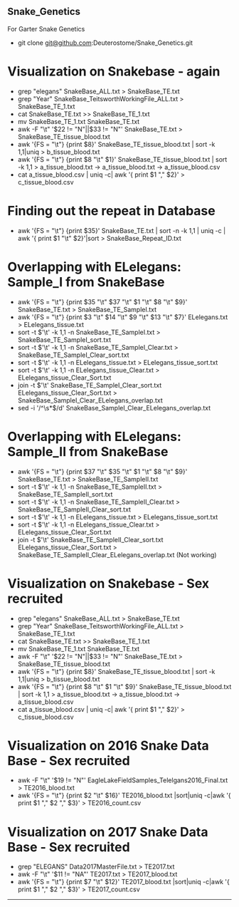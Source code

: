 ## Snake_Genetics
 For Garter Snake Genetics
- git clone git@github.com:Deuterostome/Snake_Genetics.git

# Visualization on Snakebase - again
- grep "elegans" SnakeBase_ALL.txt > SnakeBase_TE.txt
- grep "Year" SnakeBase_TeitsworthWorkingFile_ALL.txt > SnakeBase_TE_1.txt
- cat SnakeBase_TE.txt >> SnakeBase_TE_1.txt
- mv SnakeBase_TE_1.txt SnakeBase_TE.txt
- awk -F "\t" '$22 != "N"||$33 != "N"' SnakeBase_TE.txt > SnakeBase_TE_tissue_blood.txt
- awk '{FS = "\t"} {print $8}' SnakeBase_TE_tissue_blood.txt | sort -k 1,1|uniq > b_tissue_blood.txt
- awk '{FS = "\t"} {print $8 "\t" $1}' SnakeBase_TE_tissue_blood.txt | sort -k 1,1 > a_tissue_blood.txt
-> a_tissue_blood.txt -> a_tissue_blood.csv
- cat a_tissue_blood.csv | uniq -c| awk '{ print $1 "," $2}' > c_tissue_blood.csv

# Finding out the repeat in Database
- awk '{FS = "\t"} {print $35}' SnakeBase_TE.txt | sort -n -k 1,1 | uniq -c | awk '{ print $1 "\t" $2}'|sort > SnakeBase_Repeat_ID.txt

# Overlapping with ELelegans: Sample_I from SnakeBase
- awk '{FS = "\t"} {print $35 "\t" $37 "\t" $1 "\t" $8 "\t" $9}' SnakeBase_TE.txt > SnakeBase_TE_SampleI.txt
- awk '{FS = "\t"} {print $3 "\t" $14 "\t" $9 "\t" $13 "\t" $7}' ELelegans.txt > ELelegans_tissue.txt
- sort -t $'\t' -k 1,1 -n SnakeBase_TE_SampleI.txt > SnakeBase_TE_SampleI_sort.txt
- sort -t $'\t' -k 1,1 -n SnakeBase_TE_SampleI_Clear.txt > SnakeBase_TE_SampleI_Clear_sort.txt
- sort -t $'\t' -k 1,1 -n ELelegans_tissue.txt > ELelegans_tissue_sort.txt
- sort -t $'\t' -k 1,1 -n ELelegans_tissue_Clear.txt > ELelegans_tissue_Clear_Sort.txt
- join -t $'\t' SnakeBase_TE_SampleI_Clear_sort.txt ELelegans_tissue_Clear_Sort.txt > SnakeBase_SampleI_Clear_ELelegans_overlap.txt
- sed -i '/^\s*$/d' SnakeBase_SampleI_Clear_ELelegans_overlap.txt

# Overlapping with ELelegans: Sample_II from SnakeBase
- awk '{FS = "\t"} {print $37 "\t" $35 "\t" $1 "\t" $8 "\t" $9}' SnakeBase_TE.txt > SnakeBase_TE_SampleII.txt
- sort -t $'\t' -k 1,1 -n SnakeBase_TE_SampleII.txt > SnakeBase_TE_SampleII_sort.txt
- sort -t $'\t' -k 1,1 -n SnakeBase_TE_SampleII_Clear.txt > SnakeBase_TE_SampleII_Clear_sort.txt
- sort -t $'\t' -k 1,1 -n ELelegans_tissue.txt > ELelegans_tissue_sort.txt
- sort -t $'\t' -k 1,1 -n ELelegans_tissue_Clear.txt > ELelegans_tissue_Clear_Sort.txt
- join -t $'\t' SnakeBase_TE_SampleII_Clear_sort.txt ELelegans_tissue_Clear_Sort.txt > SnakeBase_TE_SampleII_Clear_ELelegans_overlap.txt
  (Not working)
  
 # Visualization on Snakebase - Sex recruited
- grep "elegans" SnakeBase_ALL.txt > SnakeBase_TE.txt
- grep "Year" SnakeBase_TeitsworthWorkingFile_ALL.txt > SnakeBase_TE_1.txt
- cat SnakeBase_TE.txt >> SnakeBase_TE_1.txt
- mv SnakeBase_TE_1.txt SnakeBase_TE.txt
- awk -F "\t" '$22 != "N"||$33 != "N"' SnakeBase_TE.txt > SnakeBase_TE_tissue_blood.txt
- awk '{FS = "\t"} {print $8}' SnakeBase_TE_tissue_blood.txt | sort -k 1,1|uniq > b_tissue_blood.txt
- awk '{FS = "\t"} {print $8 "\t" $1 "\t" $9}' SnakeBase_TE_tissue_blood.txt | sort -k 1,1 > a_tissue_blood.txt
-> a_tissue_blood.txt -> a_tissue_blood.csv
- cat a_tissue_blood.csv | uniq -c| awk '{ print $1 "," $2}' > c_tissue_blood.csv

# Visualization on 2016 Snake Data Base - Sex recruited
- awk -F "\t" '$19 != "N"' EagleLakeFieldSamples_Telelgans2016_Final.txt > TE2016_blood.txt
- awk '{FS = "\t"} {print $2 "\t" $16}' TE2016_blood.txt |sort|uniq -c|awk '{ print $1 "," $2 "," $3}' > TE2016_count.csv

# Visualization on 2017 Snake Data Base - Sex recruited
- grep "ELEGANS" Data2017MasterFile.txt > TE2017.txt
- awk -F "\t" '$11 != "NA"' TE2017.txt > TE2017_blood.txt
- awk '{FS = "\t"} {print $7 "\t" $12}' TE2017_blood.txt |sort|uniq -c|awk '{ print $1 "," $2 "," $3}' > TE2017_count.csv
____________________________________________________________________________________________________________________________
